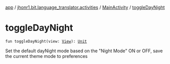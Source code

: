 [app](../../index.md) / [jhonr1.bit.language_translator.activities](../index.md) / [MainActivity](index.md) / [toggleDayNight](./toggle-day-night.md)

# toggleDayNight

`fun toggleDayNight(view: `[`View`](https://developer.android.com/reference/android/view/View.html)`): `[`Unit`](https://kotlinlang.org/api/latest/jvm/stdlib/kotlin/-unit/index.html)

Set the default dayNight mode based on the "Night Mode" ON or OFF, save the current theme mode to preferences

